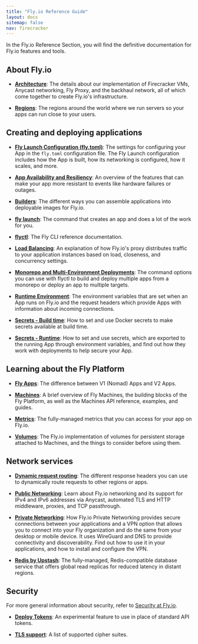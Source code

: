 ```yaml
---
title: "Fly.io Reference Guide"
layout: docs
sitemap: false
nav: firecracker
---
```


In the Fly.io Reference Section, you will find the definitive documentation for Fly.io features and tools.

## About Fly.io

* [**Architecture**](/docs/reference/architecture/): 
The details about our implementation of Firecracker VMs, Anycast networking, Fly Proxy, and the backhaul network, all of which come together to create Fly.io's infrastructure.

* [**Regions**](/docs/reference/regions/):
The regions around the world where we run servers so your apps can run close to your users.

## Creating and deploying applications

* [**Fly Launch Configuration (fly.toml)**](/docs/reference/configuration/):
The settings for configuring your App in the `fly.toml` configuration file. The Fly Launch configuration includes how the App is built, how its networking is configured, how it scales, and more.

* [**App Availability and Resiliency**](/docs/reference/app-availability):
An overview of the features that can make your app more resistant to events like hardware failures or outages.

* [**Builders**](/docs/reference/builders/): 
The different ways you can assemble applications into deployable images for Fly.io.

* [**fly launch**](/docs/reference/fly-launch/):
The command that creates an app and does a lot of the work for you.

* [**flyctl**](/docs/flyctl/):
The Fly CLI reference documentation.

* [**Load Balancing**](/docs/reference/load-balancing/):
An explanation of how Fly.io's proxy distributes traffic to your application instances based on load, closeness, and concurrency settings.

* [**Monorepo and Multi-Environment Deployments**](/docs/reference/monorepo/):
The command options you can use with flyctl to build and deploy multiple apps from a monorepo or deploy an app to multiple targets.

* [**Runtime Environment**](/docs/reference/runtime-environment/):
The environment variables that are set when an App runs on Fly.io and the request headers which provide Apps with information about incoming connections.

* [**Secrets - Build time**](/docs/reference/build-secrets/):
How to set and use Docker secrets to make secrets available at build time.

* [**Secrets - Runtime**](/docs/reference/secrets/):
How to set and use secrets, which are exported to the running App through environment variables, and find out how they work with deployments to help secure your App.

## Learning about the Fly Platform

* [**Fly Apps**](/docs/reference/apps):
The difference between V1 (Nomad) Apps and V2 Apps.

* [**Machines**](/docs/machines):
A brief overview of Fly Machines, the building blocks of the Fly Platform, as well as the Machines API reference, examples, and guides.

* [**Metrics**](/docs/reference/metrics):
The fully-managed metrics that you can access for your app on Fly.io.

* [**Volumes**](/docs/reference/volumes):
The Fly.io implementation of volumes for persistent storage attached to Machines, and the things to consider before using them.

## Network services

* [**Dynamic request routing**](/docs/reference/dynamic-request-routing/):
The different response headers you can use to dynamically route requests to other regions or apps.

* [**Public Networking**](/docs/reference/services/):
Learn about Fly.io networking and its support for IPv4 and IPv6 addresses via Anycast, automated TLS and HTTP middleware, proxies, and TCP passthrough.

* [**Private Networking**](/docs/reference/private-networking/):
How Fly.io Private Networking provides secure connections between your applications and a VPN option that allows you to connect into your Fly organization and do the same from your desktop or mobile device. It uses WireGuard and DNS to provide connectivity and discoverability. Find out how to use it in your applications, and how to install and configure the VPN.

* [**Redis by Upstash**](/docs/reference/redis/):
The fully-managed, Redis-compatible database service that offers global read replicas for reduced latency in distant regions.

## Security

For more general information about security, refer to [Security at Fly.io](/docs/about/security/).

* [**Deploy Tokens**](/docs/reference/deploy-tokens/):
An experimental feature to use in place of standard API tokens.

* [**TLS support**](/docs/reference/tls/):
A list of supported cipher suites.



